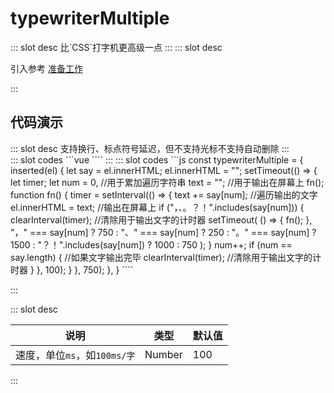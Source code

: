 # typewriterMultiple

<ContainerBox title="介绍">
::: slot desc
比`CSS`打字机更高级一点
:::
</ContainerBox>

<ContainerBox title="使用">
::: slot desc

引入参考 [准备工作](/Directives/base/start.html#准备工作)

:::
</ContainerBox>

## 代码演示

<ContainerBox title="基础用法">
::: slot desc
支持换行、标点符号延迟，但不支持光标不支持自动删除
:::
<div class="demoBox">
<Directives-TypewriterMultiple-index />
</div>

<ShowCode>
::: slot codes
```vue
<template>
  <div class="TypewriterMultiple" v-typewriterMultiple>
    这里是冷弋白，当前打字机支持换行，而CSS打字机通过设置step步长，只能单行显示。当前打字机原理即利用setInterval，将字符一个个追加进字符串，遇到，、。？！则会停顿750ms、250ms、1500ms、1000ms、1000ms。怎么样？是不是很智能？更多符号可自行修改源码。
  </div>
</template>
<style scoped>
.TypewriterMultiple {
  font-size: 18px;
  margin: 1em;
}
</style>
````
:::
</ShowCode>

<ShowCode>
::: slot codes
```js
const typewriterMultiple = {
  inserted(el) {
    let say = el.innerHTML;
    el.innerHTML = "";
    setTimeout(() => {
      let timer;
      let num = 0, //用于累加遍历字符串
        text = ""; //用于输出在屏幕上
      fn();
      function fn() {
        timer = setInterval(() => {
          text += say[num]; //遍历输出的文字
          el.innerHTML = text; //输出在屏幕上
          if ("，、。？！".includes(say[num])) {
            clearInterval(timer); //清除用于输出文字的计时器
            setTimeout(
              () => {
                fn();
              },
              "，" === say[num]
                ? 750
                : "、" === say[num]
                ? 250
                : "。" === say[num]
                ? 1500
                : "？！".includes(say[num])
                ? 1000
                : 750
            );
          }
          num++;
          if (num == say.length) {
            //如果文字输出完毕
            clearInterval(timer); //清除用于输出文字的计时器
          }
        }, 100);
      }
    }, 750);
  },
}
````

:::
</ShowCode>
</ContainerBox>

<ContainerBox title="value">
::: slot desc

| 说明                         | 类型   | 默认值 |
| ---------------------------- | ------ | ------ |
| 速度，单位`ms`，如`100ms/字` | Number | 100    |

:::
</ContainerBox>
